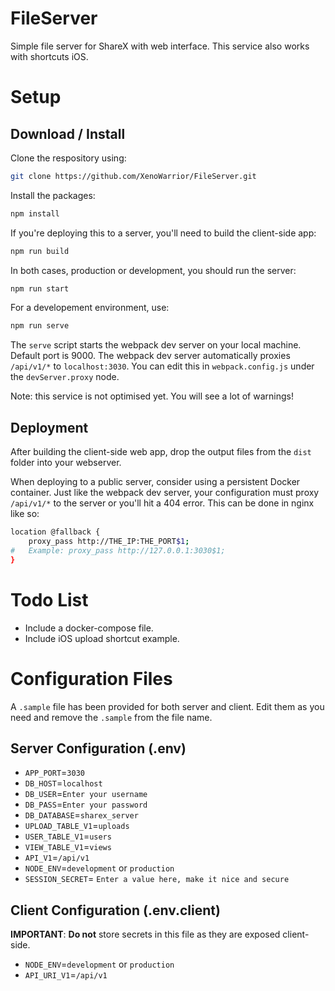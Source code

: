 # FileServer
Simple file server for ShareX with web interface. This service also works with shortcuts iOS.

# Setup
## Download / Install
Clone the respository using:
```bash
git clone https://github.com/XenoWarrior/FileServer.git
```

Install the packages:
```bash
npm install
```

If you're deploying this to a server, you'll need to build the client-side app:
```bash
npm run build
```

In both cases, production or development, you should run the server:
```bash
npm run start
```

For a developement environment, use:
```bash
npm run serve
```
The `serve` script starts the webpack dev server on your local machine. Default port is 9000.
The webpack dev server automatically proxies `/api/v1/*` to `localhost:3030`. You can edit this in `webpack.config.js` under the `devServer.proxy` node.

Note: this service is not optimised yet. You will see a lot of warnings!

## Deployment
After building the client-side web app, drop the output files from the `dist` folder into your webserver. 

When deploying to a public server, consider using a persistent Docker container.
Just like the webpack dev server, your configuration must proxy `/api/v1/*` to the server or you'll hit a 404 error.
This can be done in nginx like so:
```bash
location @fallback {
    proxy_pass http://THE_IP:THE_PORT$1;
#   Example: proxy_pass http://127.0.0.1:3030$1;
}
```

# Todo List
* Include a docker-compose file.
* Include iOS upload shortcut example.

# Configuration Files
A `.sample` file has been provided for both server and client. Edit them as you need and remove the `.sample` from the file name.
## Server Configuration (.env)
* `APP_PORT`=`3030`
* `DB_HOST`=`localhost`
* `DB_USER`=`Enter your username`
* `DB_PASS`=`Enter your password`
* `DB_DATABASE`=`sharex_server`
* `UPLOAD_TABLE_V1`=`uploads`
* `USER_TABLE_V1`=`users`
* `VIEW_TABLE_V1`=`views`
* `API_V1`=`/api/v1`
* `NODE_ENV`=`development` or `production`
* `SESSION_SECRET`= `Enter a value here, make it nice and secure`

## Client Configuration (.env.client)
**IMPORTANT**: **Do not** store secrets in this file as they are exposed client-side.
* `NODE_ENV`=`development` or `production`
* `API_URI_V1`=`/api/v1`